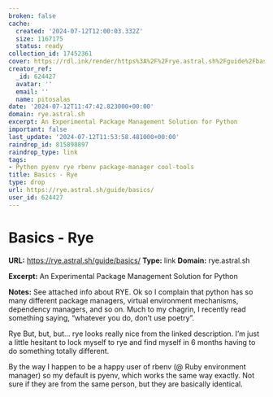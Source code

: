```yaml
---
broken: false
cache:
  created: '2024-07-12T12:00:03.332Z'
  size: 1167175
  status: ready
collection_id: 17452361
cover: https://rdl.ink/render/https%3A%2F%2Frye.astral.sh%2Fguide%2Fbasics%2F
creator_ref:
  _id: 624427
  avatar: ''
  email: ''
  name: pitosalas
date: '2024-07-12T11:47:42.823000+00:00'
domain: rye.astral.sh
excerpt: An Experimental Package Management Solution for Python
important: false
last_update: '2024-07-12T11:53:58.481000+00:00'
raindrop_id: 815898897
raindrop_type: link
tags:
- Python pyenv rye rbenv package-manager cool-tools
title: Basics - Rye
type: drop
url: https://rye.astral.sh/guide/basics/
user_id: 624427
---
```


# Basics - Rye

**URL:** https://rye.astral.sh/guide/basics/
**Type:** link
**Domain:** rye.astral.sh

**Excerpt:** An Experimental Package Management Solution for Python

**Notes:**
See attached info about RYE. Ok so I complain that python has so many different package managers, virtual environment mechanisms, dependency managers, and so on. Much to my chagrin, I recently read something saying, “whatever you do, don’t use poetry”. 

Rye But, but, but… rye looks really nice from the linked description. I’m just a little hesitant to lock myself to rye and find myself in 6 months having to do something totally different. 

By the way I happen to be a happy user of rbenv (@ Ruby environment manager) so my default is pyenv, which works the same way exactly. Not sure if they are from the same person, but they are basically identical. 
